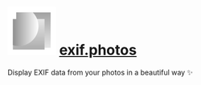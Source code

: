 # ![](./icon.svg) [exif.photos](https://exif.photos)

Display EXIF data from your photos in a beautiful way ✨
